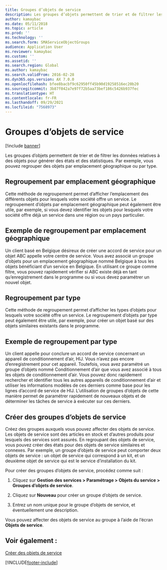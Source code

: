 ```yaml
---
title: Groupes d’objets de service
description: Les groupes d’objets permettent de trier et de filtrer les données relatives à des objets pour générer des états et des statistiques.
author: kamaybac
ms.date: 05/11/2018
ms.topic: article
ms.prod: ''
ms.technology: ''
ms.search.form: SMAServiceObjectGroups
audience: Application User
ms.reviewer: kamaybac
ms.custom: ''
ms.assetid: ''
ms.search.region: Global
ms.author: kamaybac
ms.search.validFrom: 2016-02-28
ms.dyn365.ops.version: AX 7.0.0
ms.openlocfilehash: bfee8bacbf9c62950ff45b90d19258516ec20b20
ms.sourcegitcommit: 3b87f042a7e97f72b5aa73bef186c5426b937fec
ms.translationtype: HT
ms.contentlocale: fr-FR
ms.lasthandoff: 09/29/2021
ms.locfileid: "7568973"
---
```

# <a name="service-object-groups"></a>Groupes d’objets de service

[!include [banner](../includes/banner.md)]

Les groupes d’objets permettent de trier et de filtrer les données relatives à des objets pour générer des états et des statistiques. Par exemple, vous pouvez regrouper des objets par emplacement géographique ou par type.

## <a name="group-by-geographical-location"></a>Regroupement par emplacement géographique

Cette méthode de regroupement permet d’afficher l’emplacement des différents objets pour lesquels votre société offre un service. Le regroupement d’objets par emplacement géographique peut également être utile, par exemple, si vous devez identifier les objets pour lesquels votre société offre déjà un service dans une région ou un pays particulier.

## <a name="example-of-grouping-by-geographical-location"></a>Exemple de regroupement par emplacement géographique

Un client basé en Belgique désireux de créer une accord de service pour un objet ABC appelle votre centre de service. Vous avez associé un groupe d’objets pour un emplacement géographique nommé Belgique à tous les objets bénéficiant d’un service en Belgique. En utilisant ce groupe comme filtre, vous pouvez rapidement vérifier si ABC existe déjà en tant qu’enregistrement dans le programme ou si vous devez paramétrer un nouvel objet.

## <a name="group-by-type"></a>Regroupement par type

Cette méthode de regroupement permet d’afficher les types d’objets pour lesquels votre société offre un service. Le regroupement d’objets par type peut également être utile, par exemple, pour créer un objet basé sur des objets similaires existants dans le programme.

## <a name="example-of-grouping-by-type"></a>Exemple de regroupement par type

Un client appelle pour conclure un accord de service concernant un appareil de conditionnement d’air, HIJ. Vous n’avez pas encore d’enregistrement pour cet appareil. Toutefois, vous avez paramétré un groupe d’objets nommé Conditionnement d’air que vous avez associé à tous les objets de conditionnement d’air. Vous pouvez donc rapidement rechercher et identifier tous les autres appareils de conditionnement d’air et utiliser les informations modèles de ces derniers comme base pour les lignes d’accord de service de HIJ. L’utilisation de groupes d’objets de cette manière permet de paramétrer rapidement de nouveaux objets et de déterminer les tâches de service à exécuter sur ces derniers.

## <a name="create-service-object-groups"></a>Créer des groupes d’objets de service

Créez des groupes auxquels vous pouvez affecter des objets de service. Les objets de service sont des articles en stock et d’autres produits pour lesquels des services sont assurés. En regroupant des objets de service, vous pouvez créer des états pour des objets de service similaires et connexes. Par exemple, un groupe d’objets de service peut comporter deux objets de service : un objet de service qui correspond à un kit, et un deuxième objet de service qui est le service d’installation du kit.

Pour créer des groupes d’objets de service, procédez comme suit :

1. Cliquez sur **Gestion des services > Paramétrage > Objets du service > Groupes d’objets de service**.

2. Cliquez sur **Nouveau** pour créer un groupe d’objets de service.

3. Entrez un nom unique pour le groupe d’objets de service, et éventuellement une description.

Vous pouvez affecter des objets de service au groupe à l’aide de l’écran **Objets de service**. 

## <a name="see-also"></a>Voir également :

[Créer des objets de service](create-service-objects.md)




[!INCLUDE[footer-include](../../includes/footer-banner.md)]